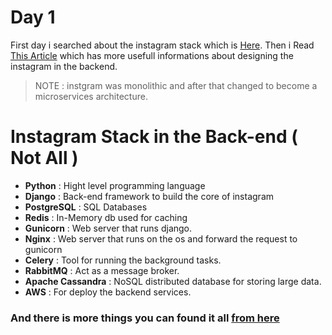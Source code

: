 # Day 1

First day i searched about the instagram stack which is [Here](https://stackshare.io/instagram/instagram).
Then i Read [This Article](https://medium.com/@kevinljy7/designing-the-backend-of-instagram-305f7a99067b) which
has more usefull informations about designing the instagram in the backend.

> NOTE : instgram was monolithic and after that changed to become a microservices architecture. 

# Instagram Stack in the Back-end ( Not All )
  
- **Python** : Hight level programming language
- **Django** : Back-end framework to build the core of instagram
- **PostgreSQL** : SQL Databases
- **Redis** : In-Memory db used for caching 
- **Gunicorn** : Web server that runs django.
- **Nginx** : Web server that runs on the os and forward the request to gunicorn
- **Celery** : Tool for running the background tasks.
- **RabbitMQ** : Act as a message broker.
- **Apache Cassandra** : NoSQL distributed database for storing large data.
- **AWS** : For deploy the backend services.

### And there is more things you can found it all [from here](https://medium.com/@shaini4020/instagram-tech-stack-f19ddd4dcc0d) 
